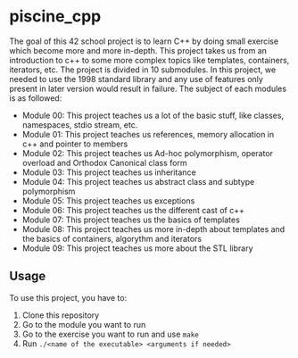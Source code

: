 # piscine_cpp
The goal of this 42 school project is to learn C++ by doing small exercise which become more and more in-depth. This project takes us from an introduction to c++ to some more complex topics like templates, containers, iterators, etc. The project is divided in 10 submodules. In this project, we needed to use the 1998 standard library and any use of features only present in later version would result in failure. The subject of each modules is as followed:
  - Module 00: This project teaches us a lot of the basic stuff, like classes, namespaces, stdio stream, etc.
  - Module 01: This project teaches us references, memory allocation in c++ and pointer to members
  - Module 02: This project teaches us Ad-hoc polymorphism, operator overload and Orthodox Canonical class form
  - Module 03: This project teaches us inheritance
  - Module 04: This project teaches us abstract class and subtype polymorphism
  - Module 05: This project teaches us exceptions
  - Module 06: This project teaches us the different cast of c++
  - Module 07: This project teaches us the basics of templates
  - Module 08: This project teaches us more in-depth about templates and the basics of containers, algorythm and iterators
  - Module 09: This project teaches us more about the STL library
## Usage
To use this project, you have to:
1. Clone this repository
2. Go to the module you want to run
3. Go to the exercise you want to run and use `make`
4. Run `./<name of the executable> <arguments if needed>`
